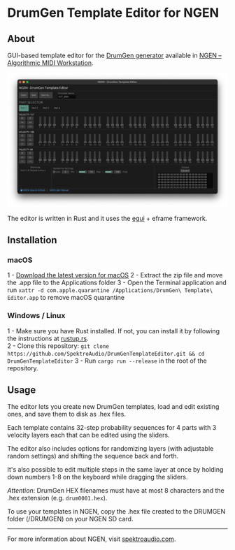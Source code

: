# DrumGen Template Editor for NGEN

## About

GUI-based template editor for the [DrumGen generator](https://ngen.spektroaudio.com/generators/#drumgen) available in [NGEN – Algorithmic MIDI Workstation](https://spektroaudio.com/ngen).

![](images/editor_screenshot.png)

The editor is written in Rust and it uses the [egui](https://egui.rs) + eframe framework.

## Installation

### macOS

1 - [Download the latest version for macOS](https://github.com/SpektroAudio/DrumGenTemplateEditor/releases/download/v0.1.0/drumgen_template_editor-v0.1.0.zip)
2 - Extract the zip file and move the .app file to the Applications folder
3 - Open the Terminal application and run ```xattr -d com.apple.quarantine /Applications/DrumGen\ Template\ Editor.app``` to remove macOS quarantine

### Windows / Linux

1 - Make sure you have Rust installed. If not, you can install it by following the instructions at [rustup.rs](https://rustup.rs).  
2 - Clone this repository: ```git clone https://github.com/SpektroAudio/DrumGenTemplateEditor.git && cd DrumGenTemplateEditor```
3 - Run `cargo run --release` in the root of the repository.  

## Usage

The editor lets you create new DrumGen templates, load and edit existing ones, and save them to disk as .hex files.

Each template contains 32-step probability sequences for 4 parts with 3 velocity layers each that can be edited using the sliders.  

The editor also includes options for randomizing layers (with adjustable random settings) and shifting the sequence back and forth.

It's also possible to edit multiple steps in the same layer at once by holding down numbers 1-8 on the keyboard while dragging the sliders.

*Attention*: DrumGen HEX filenames must have at most 8 characters and the .hex extension (e.g. `drum0001.hex`).

To use your templates in NGEN, copy the .hex file created to the DRUMGEN folder (/DRUMGEN) on your NGEN SD card.

---

For more information about NGEN, visit [spektroaudio.com](https://spektroaudio.com).
